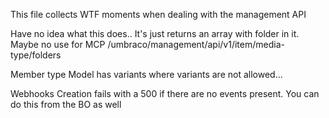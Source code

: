 This file collects WTF moments when dealing with the management API




Have no idea what this does.. It's just returns an array with folder in it. Maybe no use for MCP
/umbraco/management/api/v1/item/media-type/folders


Member type
Model has variants where variants are not allowed...

Webhooks
Creation fails with a 500 if there are no events present. You can do this from the BO as well